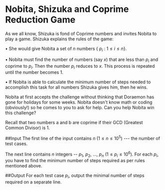 # Nobita, Shizuka and Coprime Reduction Game
As we all know, Shizuka is fond of Coprime numbers and invites Nobita to play a game. Shizuka explains the rules of the game:

•	She would give Nobita a set of $n$ numbers { $p_i$ : $1  \le i \le n$}.

•	Nobita must find the number of numbers (say $x$) that are less than $p_i$ and coprime to $p_i$. Then the number $p_i$ reduces to $x$. This process is repeated until the number becomes 1.

•	If Nobita is able to calculate the minimum number of steps needed to accomplish this task for all numbers Shizuka gives him, then he wins.

Nobita at first accepts the challenge without thinking that Doraemon has gone for holidays for some weeks. Nobita doesn't know math or coding (obviously!) so he comes to you to ask for help. Can you help Nobita win this challenge?

Recall that two numbers a and b are coprime if their GCD (Greatest Common Divisor) is 1.

##Input
The first line of the input contains $n$ ($1 \le n \le 10^5$) --- the number of test cases.

The next line contains $n$ integers -- $p_1$, $p_2$, …, $p_n$ ($1 \le p_i \le 10^6$). For each $p_i$, you have to find the minimum number of steps required as per rules mentioned above.

##Output
For each test case $p_i$, output the minimal number of steps required on a separate line.

